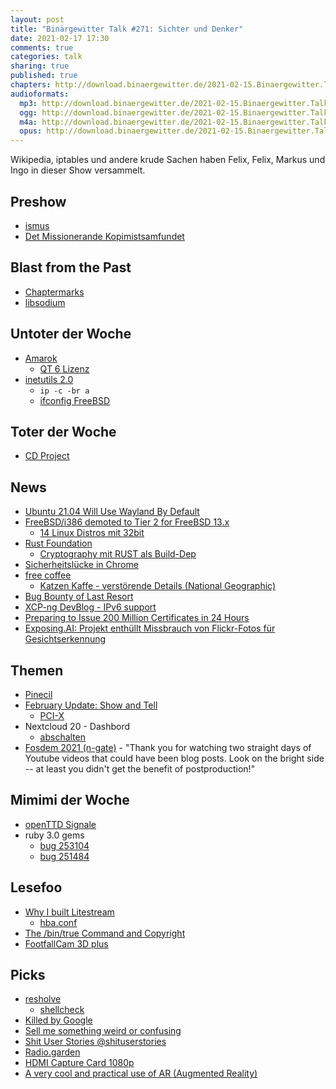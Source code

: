 ```yaml
---
layout: post
title: "Binärgewitter Talk #271: Sichter und Denker"
date: 2021-02-17 17:30
comments: true
categories: talk
sharing: true
published: true
chapters: http://download.binaergewitter.de/2021-02-15.Binaergewitter.Talk.272.chapters.txt
audioformats:
  mp3: http://download.binaergewitter.de/2021-02-15.Binaergewitter.Talk.272.mp3
  ogg: http://download.binaergewitter.de/2021-02-15.Binaergewitter.Talk.272.ogg
  m4a: http://download.binaergewitter.de/2021-02-15.Binaergewitter.Talk.272.m4a
  opus: http://download.binaergewitter.de/2021-02-15.Binaergewitter.Talk.272.opus
---
```

Wikipedia, iptables und andere krude Sachen haben Felix, Felix, Markus und Ingo in dieser Show versammelt.

## Preshow
- [ismus](https://de.wikipedia.org/wiki/-ismus)
- [Det Missionerande Kopimistsamfundet](https://de.wikipedia.org/wiki/Det_Missionerande_Kopimistsamfundet)

## Blast from the Past
- [Chaptermarks]( http://blog.binaergewitter.de/2021/01/30/binaergewitter-talk-number-270-bubble-find/#isso-1881 )
- [libsodium]( http://blog.binaergewitter.de/2021/01/30/binaergewitter-talk-number-270-bubble-find/#isso-1880 )

## Untoter der Woche
- [Amarok]( https://linuxnews.de/2021/02/amarok-ist-zurueck/ )
    * [QT 6 Lizenz]( https://www.heise.de/news/Qt-6-Abomodell-koennte-zum-Fallstrick-fuer-kommerzielle-Kunden-werden-4942027.html )
- [inetutils 2.0]( https://www.heise.de/news/inetutils-2-0-Nach-sechs-Jahren-ein-Update-fuer-ifconfig-traceroute-und-ping-5049455.html )
  * `ip -c -br a`
  * [ifconfig FreeBSD]( https://github.com/freebsd/freebsd-src/tree/master/sbin/ifconfig )

## Toter der Woche
- [CD Project]( https://tarnkappe.info/cyberpunk-2077-quellcode-nach-ransomware-angriff-verkauft/ )

## News
- [Ubuntu 21.04 Will Use Wayland By Default]( https://www.omgubuntu.co.uk/2021/01/ubuntu-21-04-will-use-wayland-by-default )
- [FreeBSD/i386 demoted to Tier 2 for FreeBSD 13.x]( https://lists.freebsd.org/pipermail/freebsd-announce/2021-January/002006.html )
  * [14 Linux Distros mit 32bit]( https://itsfoss.com/32-bit-linux-distributions/ )
- [Rust Foundation]( https://foundation.rust-lang.org/posts/2021-02-08-hello-world/ )
  * [Cryptography mit RUST als Build-Dep]( https://github.com/pyca/cryptography/issues/5771 )
- [Sicherheitslücke in Chrome]( https://www.linux-magazin.de/blogs/sicherheitsluecke-im-chrome-browser/ )
- [free coffee]( https://pollevanhoof.be/nuggets/smart_cards/nespresso )
  * [Katzen Kaffe - verstörende Details (National Geographic)](https://www.nationalgeographic.com/news/2016/04/160429-kopi-luwak-captive-civet-coffee-Indonesia/ )
- [Bug Bounty of Last Resort]( https://techzoom.net/whitepaper/bug-bounty-reloaded/ )
- [XCP-ng DevBlog - IPv6 support]( https://xcp-ng.org/blog/2021/02/09/ipv6-in-xcp-ng/ )
- [Preparing to Issue 200 Million Certificates in 24 Hours]( https://letsencrypt.org/2021/02/10/200m-certs-24hrs.html )
- [Exposing.AI: Projekt enthüllt Missbrauch von Flickr-Fotos für Gesichtserkennung]( https://www.heise.de/news/Exposing-AI-Projekt-enthuellt-Missbrauch-von-Flickr-Fotos-fuer-Gesichtserkennung-5042252.html )

## Themen

- [Pinecil]( https://www.pine64.org/pinecil/ )
- [February Update: Show and Tell](https://www.pine64.org/2021/02/15/february-update-show-and-tell/)
    * [PCI-X]( https://en.wikipedia.org/wiki/PCI-X )
- Nextcloud 20 - Dashbord
    * [abschalten](https://github.com/nextcloud/server/issues/24059 )
- [Fosdem 2021 (n-gate)]( http://n-gate.com/fosdem/2021/02/01/0/ ) - "Thank you for watching two straight days of Youtube videos that could have been blog posts.  Look on the bright side -- at least you didn't get the benefit of postproduction!"

## Mimimi der Woche
- [openTTD Signale]( https://gaming.stackexchange.com/questions/124936/can-someone-explain-me-openttds-train-signals-quick-and-easy )
- ruby 3.0 gems
  * [bug 253104]( https://bugs.freebsd.org/bugzilla/show_bug.cgi?id=253104 )
  * [bug 251484]( https://bugs.freebsd.org/bugzilla/show_bug.cgi?id=251484 )

## Lesefoo
- [Why I built Litestream]( https://litestream.io/blog/why-i-built-litestream/ )
  * [hba.conf](https://www.postgresql.org/docs/9.1/auth-pg-hba-conf.html)
- [The /bin/true Command and Copyright](http://trillian.mit.edu/~jc/humor/ATT_Copyright_true.html)
- [FootfallCam 3D plus](https://nitter.kavin.rocks/OverSoftNL/status/1357296455615197184)

## Picks
- [resholve](https://t-ravis.com/post/nix/write_a_simple_shell_package_with_resholve/)
  * [shellcheck]( https://www.shellcheck.net/ )
- [Killed by Google](https://killedbygoogle.com/)
- [Sell me something weird or confusing](https://weirdorconfusing.com/)
- [Shit User Stories @shituserstories]( https://twitter.com/shituserstories )
- [Radio.garden]( http://radio.garden/ )
- [HDMI Capture Card 1080p]( https://s.click.aliexpress.com/e/_AZnAEC )
- [A very cool and practical use of AR (Augmented Reality)]( https://twitter.com/CixLiv/status/1359882728041193474 )

